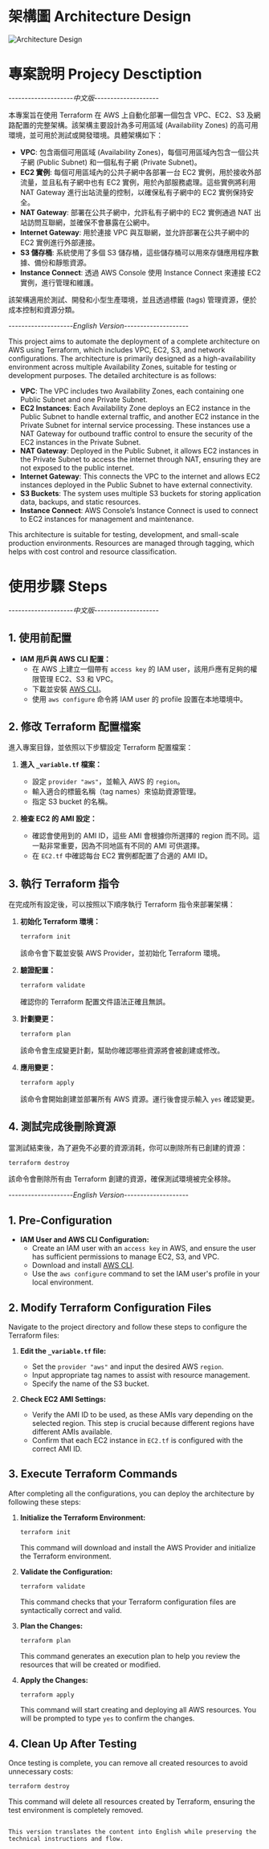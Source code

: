 # 架構圖 Architecture Design
![Architecture Design](./figures/Architecture_Design.png)

# 專案說明 Projecy Desctiption
--------------------*中文版*--------------------

本專案旨在使用 Terraform 在 AWS 上自動化部署一個包含 VPC、EC2、S3 及網路配置的完整架構。該架構主要設計為多可用區域 (Availability Zones) 的高可用環境，並可用於測試或開發環境。具體架構如下：

- **VPC**: 包含兩個可用區域 (Availability Zones)，每個可用區域內包含一個公共子網 (Public Subnet) 和一個私有子網 (Private Subnet)。
- **EC2 實例**: 每個可用區域內的公共子網中各部署一台 EC2 實例，用於接收外部流量，並且私有子網中也有 EC2 實例，用於內部服務處理。這些實例將利用 NAT Gateway 進行出站流量的控制，以確保私有子網中的 EC2 實例保持安全。
- **NAT Gateway**: 部署在公共子網中，允許私有子網中的 EC2 實例通過 NAT 出站訪問互聯網，並確保不會暴露在公網中。
- **Internet Gateway**: 用於連接 VPC 與互聯網，並允許部署在公共子網中的 EC2 實例進行外部連接。
- **S3 儲存桶**: 系統使用了多個 S3 儲存桶，這些儲存桶可以用來存儲應用程序數據、備份和靜態資源。
- **Instance Connect**: 透過 AWS Console 使用 Instance Connect 來連接 EC2 實例，進行管理和維護。

該架構適用於測試、開發和小型生產環境，並且透過標籤 (tags) 管理資源，便於成本控制和資源分類。

--------------------*English Version*--------------------

This project aims to automate the deployment of a complete architecture on AWS using Terraform, which includes VPC, EC2, S3, and network configurations. The architecture is primarily designed as a high-availability environment across multiple Availability Zones, suitable for testing or development purposes. The detailed architecture is as follows:

- **VPC**: The VPC includes two Availability Zones, each containing one Public Subnet and one Private Subnet.
- **EC2 Instances**: Each Availability Zone deploys an EC2 instance in the Public Subnet to handle external traffic, and another EC2 instance in the Private Subnet for internal service processing. These instances use a NAT Gateway for outbound traffic control to ensure the security of the EC2 instances in the Private Subnet.
- **NAT Gateway**: Deployed in the Public Subnet, it allows EC2 instances in the Private Subnet to access the internet through NAT, ensuring they are not exposed to the public internet.
- **Internet Gateway**: This connects the VPC to the internet and allows EC2 instances deployed in the Public Subnet to have external connectivity.
- **S3 Buckets**: The system uses multiple S3 buckets for storing application data, backups, and static resources.
- **Instance Connect**: AWS Console’s Instance Connect is used to connect to EC2 instances for management and maintenance.

This architecture is suitable for testing, development, and small-scale production environments. Resources are managed through tagging, which helps with cost control and resource classification.

# 使用步驟 Steps
--------------------*中文版*--------------------

## 1. 使用前配置
- **IAM 用戶與 AWS CLI 配置：**
  - 在 AWS 上建立一個帶有 `access key` 的 IAM user，該用戶應有足夠的權限管理 EC2、S3 和 VPC。
  - 下載並安裝 [AWS CLI](https://aws.amazon.com/cli/)。
  - 使用 `aws configure` 命令將 IAM user 的 profile 設置在本地環境中。

## 2. 修改 Terraform 配置檔案
進入專案目錄，並依照以下步驟設定 Terraform 配置檔案：

1. **進入 `_variable.tf` 檔案：**
   - 設定 `provider "aws"`，並輸入 AWS 的 `region`。
   - 輸入適合的標籤名稱（tag names）來協助資源管理。
   - 指定 S3 bucket 的名稱。

2. **檢查 EC2 的 AMI 設定：**
   - 確認會使用到的 AMI ID，這些 AMI 會根據你所選擇的 region 而不同。這一點非常重要，因為不同地區有不同的 AMI 可供選擇。
   - 在 `EC2.tf` 中確認每台 EC2 實例都配置了合適的 AMI ID。

## 3. 執行 Terraform 指令
在完成所有設定後，可以按照以下順序執行 Terraform 指令來部署架構：

1. **初始化 Terraform 環境：**
   ```bash
   terraform init
   ```
   該命令會下載並安裝 AWS Provider，並初始化 Terraform 環境。

2. **驗證配置：**
   ```bash
   terraform validate
   ```
   確認你的 Terraform 配置文件語法正確且無誤。

3. **計劃變更：**
   ```bash
   terraform plan
   ```
   該命令會生成變更計劃，幫助你確認哪些資源將會被創建或修改。

4. **應用變更：**
   ```bash
   terraform apply
   ```
   該命令會開始創建並部署所有 AWS 資源。運行後會提示輸入 `yes` 確認變更。

## 4. 測試完成後刪除資源
當測試結束後，為了避免不必要的資源消耗，你可以刪除所有已創建的資源：

```bash
terraform destroy
```
該命令會刪除所有由 Terraform 創建的資源，確保測試環境被完全移除。

--------------------*English Version*--------------------

## 1. Pre-Configuration
- **IAM User and AWS CLI Configuration:**
  - Create an IAM user with an `access key` in AWS, and ensure the user has sufficient permissions to manage EC2, S3, and VPC.
  - Download and install [AWS CLI](https://aws.amazon.com/cli/).
  - Use the `aws configure` command to set the IAM user's profile in your local environment.

## 2. Modify Terraform Configuration Files
Navigate to the project directory and follow these steps to configure the Terraform files:

1. **Edit the `_variable.tf` file:**
   - Set the `provider "aws"` and input the desired AWS `region`.
   - Input appropriate tag names to assist with resource management.
   - Specify the name of the S3 bucket.

2. **Check EC2 AMI Settings:**
   - Verify the AMI ID to be used, as these AMIs vary depending on the selected region. This step is crucial because different regions have different AMIs available.
   - Confirm that each EC2 instance in `EC2.tf` is configured with the correct AMI ID.

## 3. Execute Terraform Commands
After completing all the configurations, you can deploy the architecture by following these steps:

1. **Initialize the Terraform Environment:**
   ```bash
   terraform init
   ```
   This command will download and install the AWS Provider and initialize the Terraform environment.

2. **Validate the Configuration:**
   ```bash
   terraform validate
   ```
   This command checks that your Terraform configuration files are syntactically correct and valid.

3. **Plan the Changes:**
   ```bash
   terraform plan
   ```
   This command generates an execution plan to help you review the resources that will be created or modified.

4. **Apply the Changes:**
   ```bash
   terraform apply
   ```
   This command will start creating and deploying all AWS resources. You will be prompted to type `yes` to confirm the changes.

## 4. Clean Up After Testing
Once testing is complete, you can remove all created resources to avoid unnecessary costs:

```bash
terraform destroy
```
This command will delete all resources created by Terraform, ensuring the test environment is completely removed.
```

This version translates the content into English while preserving the technical instructions and flow.